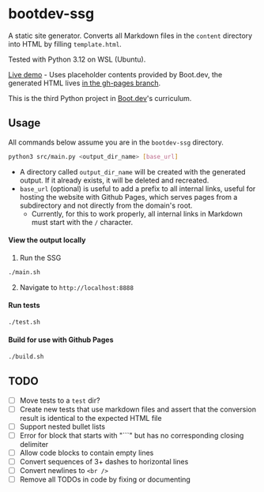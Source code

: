 # bootdev-ssg

A static site generator. Converts all Markdown files in the `content` directory into HTML by filling `template.html`.

Tested with Python 3.12 on WSL (Ubuntu).

[Live demo](https://github.com/Atomk/bootdev-ssg/) - Uses placeholder contents provided by Boot.dev, the generated HTML lives [in the gh-pages branch](https://github.com/Atomk/bootdev-ssg/tree/gh-pages/docs).

This is the third Python project in [Boot.dev](https://www.boot.dev/)'s curriculum.


## Usage

All commands below assume you are in the `bootdev-ssg` directory.

```bash
python3 src/main.py <output_dir_name> [base_url]
```

- A directory called `output_dir_name` will be created with the generated output. If it already exists, it will be deleted and recreated.
- `base_url` (optional) is useful to add a prefix to all internal links, useful for hosting the website with Github Pages, which serves pages from a subdirectory and not directly from the domain's root.
    - Currently, for this to work properly, all internal links in Markdown must start with the `/` character.


#### View the output locally

1. Run the SSG
```bash
./main.sh
```
2. Navigate to `http://localhost:8888`


#### Run tests

```bash
./test.sh
```

#### Build for use with Github Pages

```bash
./build.sh
```

## TODO

- [ ] Move tests to a `test` dir?
- [ ] Create new tests that use markdown files and assert that the conversion result is identical to the expected HTML file
- [ ] Support nested bullet lists
- [ ] Error for block that starts with "```" but has no corresponding closing delimiter
- [ ] Allow code blocks to contain empty lines
- [ ] Convert sequences of 3+ dashes to horizontal lines
- [ ] Convert newlines to `<br />`
- [ ] Remove all TODOs in code by fixing or documenting